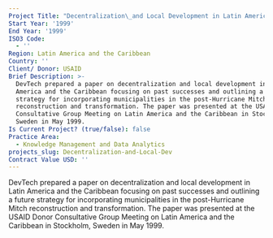 ```yaml
---
Project Title: "Decentralization\_and Local Development in Latin America and the Caribbean"
Start Year: '1999'
End Year: '1999'
ISO3 Code:
  - ''
Region: Latin America and the Caribbean
Country: ''
Client/ Donor: USAID
Brief Description: >-
  DevTech prepared a paper on decentralization and local development in Latin
  America and the Caribbean focusing on past successes and outlining a future
  strategy for incorporating municipalities in the post-Hurricane Mitch
  reconstruction and transformation. The paper was presented at the USAID Donor
  Consultative Group Meeting on Latin America and the Caribbean in Stockholm,
  Sweden in May 1999.
Is Current Project? (true/false): false
Practice Area:
  - Knowledge Management and Data Analytics
projects_slug: Decentralization-and-Local-Dev
Contract Value USD: ''
---
```

DevTech prepared a paper on decentralization and local development in Latin America and the Caribbean focusing on past successes and outlining a future strategy for incorporating municipalities in the post-Hurricane Mitch reconstruction and transformation. The paper was presented at the USAID Donor Consultative Group Meeting on Latin America and the Caribbean in Stockholm, Sweden in May 1999.